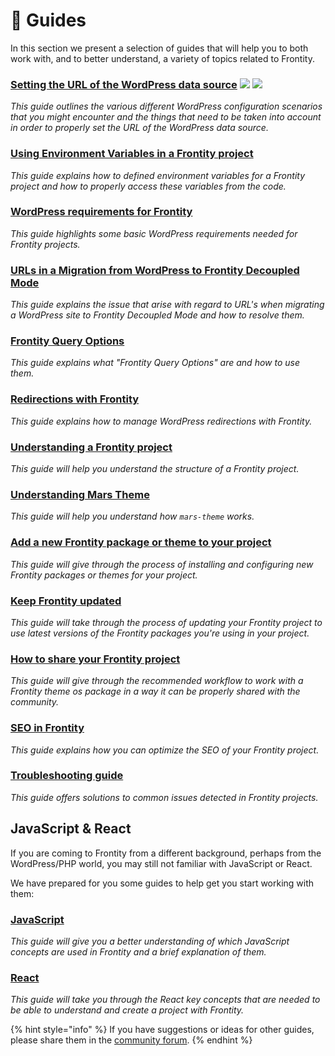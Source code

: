 # 📖 Guides

In this section we present a selection of guides that will help you to both work with, and to better understand, a variety of topics related to Frontity.

### [Setting the URL of the WordPress data source](setting-url-wordpress-source-data.md) ![](https://img.shields.io/badge/WORDPRESS-207399.svg) ![](https://img.shields.io/badge/SOURCE-0C7C59.svg)

_This guide outlines the various different WordPress configuration scenarios that you might encounter and the things that need to be taken into account in order to properly set the URL of the WordPress data source._

### [Using Environment Variables in a Frontity project](how-to-use-environment-variables-in-frontity.md)

_This guide explains how to defined environment variables for a Frontity project and how to properly access these variables from the code._

### [WordPress requirements for Frontity](what-are-the-requisites-of-wordpress-for-frontity.md)

_This guide highlights some basic WordPress requirements needed for Frontity projects._

### [URLs in a Migration from WordPress to Frontity Decoupled Mode](./update-db-urls.md)

_This guide explains the issue that arise with regard to URL's when migrating a WordPress site to Frontity Decoupled Mode and how to resolve them._

### [Frontity Query Options](frontity-query-options.md)

_This guide explains what "Frontity Query Options" are and how to use them._

### [Redirections with Frontity](redirections-with-frontity.md)

_This guide explains how to manage WordPress redirections with Frontity._

### [Understanding a Frontity project](understanding-mars-theme.md)

_This guide will help you understand the structure of a Frontity project._

### [Understanding Mars Theme](understanding-mars-theme-1.md)

_This guide will help you understand how `mars-theme` works._

### [Add a new Frontity package or theme to your project](install-a-new-package.md)

_This guide will give through the process of installing and configuring new Frontity packages or themes for your project._

### [Keep Frontity updated](keep-frontity-updated.md)

_This guide will take through the process of updating your Frontity project to use latest versions of the Frontity packages you're using in your project._

### [How to share your Frontity project](how-to-share-a-frontity-project.md)

_This guide will give through the recommended workflow to work with a Frontity theme os package in a way it can be properly shared with the community._

### [SEO in Frontity](seo.md)

_This guide explains how you can optimize the SEO of your Frontity project._

### [Troubleshooting guide](troubleshooting.md)

_This guide offers solutions to common issues detected in Frontity projects._

## JavaScript & React

If you are coming to Frontity from a different background, perhaps from the WordPress/PHP world, you may still not familiar with JavaScript or React.

We have prepared for you some guides to help get you start working with them:

### [JavaScript](javascript-basics.md)

_This guide will give you a better understanding of which JavaScript concepts are used in Frontity and a brief explanation of them._

### [React](react-basic.md)

_This guide will take you through the React key concepts that are needed to be able to understand and create a project with Frontity._

{% hint style="info" %}
If you have suggestions or ideas for other guides, please share them in the [community forum](https://community.frontity.org/c/framework-development/docs-and-tutorials/29).
{% endhint %}

